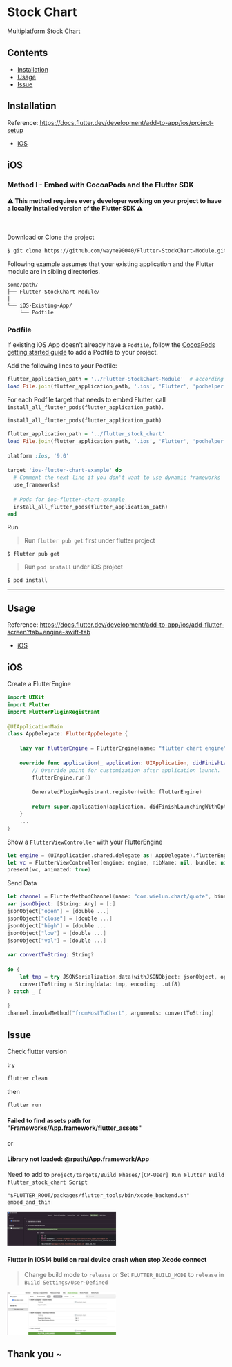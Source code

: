 # Stock Chart
Multiplatform Stock Chart

## Contents

- [Installation](#installation)
- [Usage](#usage)
- [Issue](#issue)

## Installation
Reference: https://docs.flutter.dev/development/add-to-app/ios/project-setup

- [iOS](#ios)

## iOS 
### Method I - Embed with CocoaPods and the Flutter SDK

#### ⚠️ **This method requires every developer working on your project to have a locally installed version of the Flutter SDK** ⚠️
<br />
  
Download or Clone the project
``` bash
$ git clone https://github.com/wayne90040/Flutter-StockChart-Module.git
```

Following example assumes that your existing application and the Flutter module are in sibling directories.
```
some/path/
├── Flutter-StockChart-Module/
│   
└── iOS-Existing-App/
    └── Podfile
```

### Podfile
If existing iOS App doesn’t already have a `Podfile`, follow the [CocoaPods getting started guide](https://guides.cocoapods.org/using/using-cocoapods.html) to add a Podfile to your project. 
<br />

Add the following lines to your Podfile:
``` ruby
flutter_application_path = '../Flutter-StockChart-Module'  # according to your clone file name
load File.join(flutter_application_path, '.ios', 'Flutter', 'podhelper.rb')
```

For each Podfile target that needs to embed Flutter, call `install_all_flutter_pods(flutter_application_path)`.
``` ruby
install_all_flutter_pods(flutter_application_path)
```

``` ruby 
flutter_application_path = '../flutter_stock_chart'
load File.join(flutter_application_path, '.ios', 'Flutter', 'podhelper.rb')

platform :ios, '9.0'

target 'ios-flutter-chart-example' do
  # Comment the next line if you don't want to use dynamic frameworks
  use_frameworks!

  # Pods for ios-flutter-chart-example
  install_all_flutter_pods(flutter_application_path)
end
```

Run
> Run `flutter pub get` first under flutter project
```
$ flutter pub get
```

> Run  `pod install` under iOS project
```
$ pod install
```

---

## Usage
Reference: https://docs.flutter.dev/development/add-to-app/ios/add-flutter-screen?tab=engine-swift-tab

- [iOS](#ios-1)

## iOS

Create a FlutterEngine
``` swift
import UIKit
import Flutter
import FlutterPluginRegistrant

@UIApplicationMain
class AppDelegate: FlutterAppDelegate {

    lazy var flutterEngine = FlutterEngine(name: "flutter chart engine")

    override func application(_ application: UIApplication, didFinishLaunchingWithOptions launchOptions: [UIApplication.LaunchOptionsKey: Any]?) -> Bool {
        // Override point for customization after application launch.
        flutterEngine.run()
        
        GeneratedPluginRegistrant.register(with: flutterEngine)
        
        return super.application(application, didFinishLaunchingWithOptions: launchOptions)
    }
    ...
}
```

Show a `FlutterViewController` with your FlutterEngine
``` swift
let engine = (UIApplication.shared.delegate as! AppDelegate).flutterEngine
let vc = FlutterViewController(engine: engine, nibName: nil, bundle: nil)
present(vc, animated: true)
```

Send Data
``` swift
let channel = FlutterMethodChannel(name: "com.wielun.chart/quote", binaryMessenger: vc.binaryMessenger)
var jsonObject: [String: Any] = [:]
jsonObject["open"] = [double ...]
jsonObject["close"] = [double ...]
jsonObject["high"] = [double ...
jsonObject["low"] = [double ...]
jsonObject["vol"] = [double ...]

var convertToString: String?

do {
    let tmp = try JSONSerialization.data(withJSONObject: jsonObject, options: .prettyPrinted)
    convertToString = String(data: tmp, encoding: .utf8)
} catch _ {

}
channel.invokeMethod("fromHostToChart", arguments: convertToString)

```

## Issue

Check flutter version 

try 
``` bash
flutter clean
```
then 
``` bash
flutter run
```

#### Failed to find assets path for "Frameworks/App.framework/flutter_assets" 
or
#### Library not loaded: @rpath/App.framework/App
Need to add to `project/targets/Build Phases/[CP-User] Run Flutter Build flutter_stock_chart Script`
```
"$FLUTTER_ROOT/packages/flutter_tools/bin/xcode_backend.sh" embed_and_thin
```
<p>
  <img src="https://github.com/wayne90040/Flutter-StockChart-Module/blob/dev/Failed%20to%20find%20assets.png" width='50%' height='50%'/>
</p>

#### Flutter in iOS14 build on real device crash when stop Xcode connect
> Change build mode to `release`
or
> Set `FLUTTER_BUILD_MODE` to `release` in `Build Settings/User-Defined`

<p>
  <img src="https://github.com/wayne90040/Flutter-StockChart-Module/blob/master/flutter-crash-iOS14.png" width='50%' height='50%'/>
</p>





## Thank you ~
